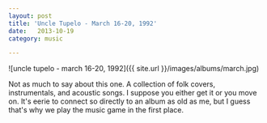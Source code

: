 ```yaml
---
layout: post
title: 'Uncle Tupelo - March 16-20, 1992'
date:   2013-10-19
category: music

---
```

![uncle tupelo - march 16-20, 1992]({{ site.url }}/images/albums/march.jpg)

Not as much to say about this one. A collection of folk covers, instrumentals, and acoustic songs. I suppose you either get it or you move on. It's eerie to connect so directly to an album as old as me, but I guess that's why we play the music game in the first place.
